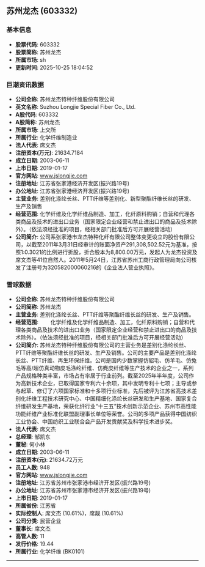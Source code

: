## 苏州龙杰 (603332)

### 基本信息

- **股票代码**: 603332
- **股票简称**: 苏州龙杰
- **所属市场**: sh
- **更新时间**: 2025-10-25 18:04:52

### 巨潮资讯数据

- **公司全称**: 苏州龙杰特种纤维股份有限公司
- **英文名称**: Suzhou Longjie Special Fiber Co., Ltd.
- **A股代码**: 603332
- **A股简称**: 苏州龙杰
- **所属市场**: 上交所
- **所属行业**: 化学纤维制造业
- **法人代表**: 席文杰
- **注册资本(万元)**: 21634.7184
- **成立日期**: 2003-06-11
- **上市日期**: 2019-01-17
- **官方网站**: www.jslongjie.com
- **注册地址**: 江苏省张家港经济开发区(振兴路19号)
- **办公地址**: 江苏省张家港经济开发区(振兴路19号)
- **主营业务**: 差别化涤纶长丝、PTT纤维等差别化、新型聚酯纤维长丝的研发、生产及销售
- **经营范围**: 化学纤维及化学纤维品制造、加工，化纤原料购销；自营和代理各类商品及技术的进出口业务（国家限定企业经营和禁止进出口的商品及技术除外）。（依法须经批准的项目，经相关部门批准后方可开展经营活动）
- **公司简介**: 公司系张家港市龙杰特种化纤有限公司整体变更设立的股份有限公司，以截至2011年3月31日经审计的账面净资产291,308,502.52元为基准，按照1:0.3021的比例进行折股，折合股本为8,800.00万元，发起人为龙杰投资及席文杰等41位自然人。2011年5月24日，江苏省苏州工商行政管理局向公司核发了注册号为320582000060216的《企业法人营业执照》。

### 雪球数据

- **公司全称**: 苏州龙杰特种纤维股份有限公司
- **公司简称**: 苏州龙杰
- **主营业务**: 差别化涤纶长丝、PTT纤维等聚酯纤维长丝的研发、生产及销售。
- **经营范围**: 　　化学纤维及化学纤维品制造、加工，化纤原料购销；自营和代理各类商品及技术的进出口业务（国家限定企业经营和禁止进出口的商品及技术除外）。（依法须经批准的项目，经相关部门批准后方可开展经营活动）
- **公司简介**: 苏州龙杰特种纤维股份有限公司的主营业务是差别化涤纶长丝、PTT纤维等聚酯纤维长丝的研发、生产及销售。公司的主要产品是差别化涤纶长丝、PTT纤维、再生环保纤维。公司是国内少数掌握仿貂毛、仿羊毛、仿兔毛等高/超仿真动物皮毛涤纶纤维、仿麂皮纤维等生产技术的企业之一，系列产品规格种类丰富，市场占有率居于行业前列。截至2025年半年度，公司作为高新技术企业，已取得国家专利六十余项，其中发明专利十七项；主导或参与起草、修订了六项国家标准和十多项行业标准，先后被评为江苏省高技术差别化纤维工程技术研究中心、中国精细化涤纶长丝研发和生产基地、国家复合纤维研发生产基地，荣获化纤行业“十三五”技术创新示范企业、苏州市高性能功能纤维产业标准化联盟副理事长单位等荣誉。公司的多项产品获得中国纺织工业协会、中国纺织工业联合会产品开发贡献奖及科学技术进步奖。
- **法人代表**: 席文杰
- **总经理**: 邹凯东
- **董秘**: 何小林
- **成立日期**: 2003-06-11
- **注册资本(元)**: 21634.72万元
- **员工人数**: 948
- **官方网站**: www.jslongjie.com
- **注册地址**: 江苏省苏州市张家港市经济开发区(振兴路19号)
- **办公地址**: 江苏省苏州市张家港市经济开发区(振兴路19号)
- **上市日期**: 2019-01-17
- **所属省份**: 江苏省
- **实际控制人**: 席文杰 (10.61%)，席靓 (10.61%)
- **公司分类**: 民营企业
- **董事长**: 席文杰
- **高管人数**: 11
- **发行价格**: 19.44
- **所属行业**: 化学纤维 (BK0101)

---